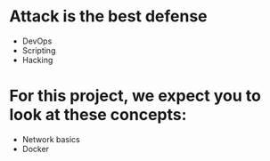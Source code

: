 # Attack is the best defense
* DevOps
* Scripting
* Hacking
 
# For this project, we expect you to look at these concepts:
* Network basics
* Docker

